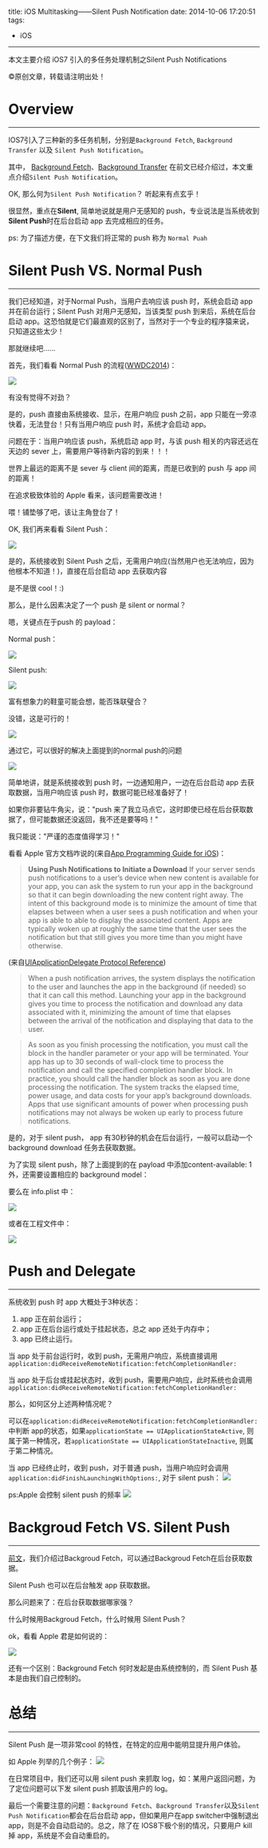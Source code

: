 title: iOS Multitasking——Silent Push Notification
date: 2014-10-06 17:20:51
tags:
- iOS
---
本文主要介绍 iOS7 引入的多任务处理机制之Silent Push Notifications
<!--more-->
©原创文章，转载请注明出处！


# Overview
_______________

IOS7引入了三种新的多任务机制，分别是`Background Fetch`, `Background Transfer` 以及 `Silent Push Notification`。

其中， [Background Fetch](http://zxfcumtcs.github.io/2014/08/17/multitasking/)、[Background Transfer](http://zxfcumtcs.github.io/2014/08/03/nsurlsession3/) 在前文已经介绍过，本文重点介绍`Silent Push Notification`。


OK, 那么何为`Silent Push Notification`？ 听起来有点玄乎！

很显然，重点在**Silent**, 简单地说就是用户无感知的 push，专业说法是当系统收到**Silent Push**时在后台启动 app 去完成相应的任务。

ps: 为了描述方便，在下文我们将正常的 push 称为 `Normal Puah`

# Silent Push VS. Normal Push
_______________

我们已经知道，对于Normal Push，当用户去响应该 push 时，系统会启动 app 并在前台运行；Silent Push 对用户无感知，当该类型 push 到来后，系统在后台启动 app。这恐怕就是它们最直观的区别了，当然对于一个专业的程序猿来说，只知道这些太少！

那就继续吧……

首先，我们看看 Normal Push 的流程([WWDC2014](https://developer.apple.com/videos/wwdc/2014/))：

![](/img/NormalPush.png)

有没有觉得不对劲？

是的，push 直接由系统接收、显示，在用户响应 push 之前，app 只能在一旁凉快着，无法登台！只有当用户响应 push 时，系统才会启动 app。

问题在于：当用户响应该 push，系统启动 app 时，与该 push 相关的内容还远在天边的 sever 上，需要用户等待新内容的到来！！！

世界上最远的距离不是 sever 与 client 间的距离，而是已收到的 push 与 app 间的距离！

在追求极致体验的 Apple 看来，该问题需要改进！

喂！铺垫够了吧，该让主角登台了！

OK, 我们再来看看 Silent Push：

![](/img/SilentPush.png)

是的，系统接收到 Silent Push 之后，无需用户响应(当然用户也无法响应，因为他根本不知道！)，直接在后台启动 app 去获取内容

是不是很 cool！:)

那么，是什么因素决定了一个 push 是 silent or normal？

嗯，关键点在于push 的 payload：

Normal push：

![](/img/NormalPushPlayload1.png)

Silent push:

![](/img/SilentPushPlayload1.png)

富有想象力的鞋童可能会想，能否珠联璧合？

没错，这是可行的！

![](/img/SilentAndNormalPushPlayload1.png)

通过它，可以很好的解决上面提到的normal push的问题

![](/img/SlientAndNormalPush.png)

简单地讲，就是系统接收到 push 时，一边通知用户，一边在后台启动 app 去获取数据，当用户响应该 push 时，数据可能已经准备好了！
 
如果你非要钻牛角尖，说："push 来了我立马点它，这时即使已经在后台获取数据了，但可能数据还没返回，我不还是要等吗！"

我只能说："严谨的态度值得学习！"

看看 Apple 官方文档咋说的(来自[App Programming Guide for iOS](https://developer.apple.com/library/ios/documentation/iPhone/Conceptual/iPhoneOSProgrammingGuide/BackgroundExecution/BackgroundExecution.html#//apple_ref/doc/uid/TP40007072-CH4-SW57))：

> **Using Push Notifications to Initiate a Download**
> If your server sends push notifications to a user’s device when new content is available for your app, you can ask the system to run your app in the background so that it can begin downloading the new content right away. The intent of this background mode is to minimize the amount of time that elapses between when a user sees a push notification and when your app is able to able to display the associated content. Apps are typically woken up at roughly the same time that the user sees the notification but that still gives you more time than you might have otherwise.



(来自[UIApplicationDelegate Protocol Reference](https://developer.apple.com/library/ios/documentation/uikit/reference/uiapplicationdelegate_protocol/index.html#//apple_ref/occ/intfm/UIApplicationDelegate/application:didReceiveRemoteNotification:fetchCompletionHandler:))
>When a push notification arrives, the system displays the notification to the user and launches the app in the background (if needed) so that it can call this method. Launching your app in the background gives you time to process the notification and download any data associated with it, minimizing the amount of time that elapses between the arrival of the notification and displaying that data to the user.

>As soon as you finish processing the notification, you must call the block in the handler parameter or your app will be terminated. Your app has up to 30 seconds of wall-clock time to process the notification and call the specified completion handler block. In practice, you should call the handler block as soon as you are done processing the notification. The system tracks the elapsed time, power usage, and data costs for your app’s background downloads. Apps that use significant amounts of power when processing push notifications may not always be woken up early to process future notifications.

是的，对于 silent push， app 有30秒钟的机会在后台运行，一般可以启动一个 background download 任务去获取数据。

为了实现 silent push，除了上面提到的在 payload 中添加content-available: 1外，还需要设置相应的 background model：

要么在 info.plist 中：

![](/img/SilentpushInfoplist.png)

或者在工程文件中：

![](/img/SilentPushProject.png)

# Push and Delegate
_______________

系统收到 push 时 app 大概处于3种状态：

1. app 正在前台运行；
2. app 正在后台运行或处于挂起状态，总之 app 还处于内存中；
3. app 已终止运行。

当 app 处于前台运行时，收到 push，无需用户响应，系统直接调用`application:didReceiveRemoteNotification:fetchCompletionHandler:`

当 app 处于后台或挂起状态时，收到 push，需要用户响应，此时系统也会调用`application:didReceiveRemoteNotification:fetchCompletionHandler:`

那么，如何区分上述两种情况呢？

可以在`application:didReceiveRemoteNotification:fetchCompletionHandler:`中判断 app的状态，如果`applicationState == UIApplicationStateActive`, 则属于第一种情况，若`applicationState == UIApplicationStateInactive`, 则属于第二种情况。

当 app 已经终止时，收到 push，对于普通 push，当用户响应时会调用`application:didFinishLaunchingWithOptions:`, 对于 silent push：
![](/img/slientpushdelegate.png)

ps:Apple 会控制 silent push 的频率
![](/img/Silentpushesareratelimited.png)

# Backgroud Fetch VS. Silent Push
_______________

[前文](http://zxfcumtcs.github.io/2014/08/17/multitasking/)，我们介绍过Backgroud Fetch，可以通过Backgroud Fetch在后台获取数据。

Silent Push 也可以在后台触发 app 获取数据。

那么问题来了：在后台获取数据哪家强？

什么时候用Backgroud Fetch，什么时候用 Silent Push？

ok，看看 Apple 君是如何说的：

![](/img/Backgroundfetchandsilentpush.png)

还有一个区别：Background Fetch 何时发起是由系统控制的，而 Silent Push 基本是由我们自己控制的。


# 总结
_______________

Silent Push 是一项非常cool 的特性，在特定的应用中能明显提升用户体验。

如 Apple 列举的几个例子：
![](/img/SlinetPushuserfor.png)

在日常项目中，我们还可以用 silent push 来抓取 log，如：某用户返回问题，为了定位问题可以下发 silent push 抓取该用户的 log。

最后一个需要注意的问题：`Background Fetch`、`Background Transfer`以及`Silent Push Notification`都会在后台启动 app，但如果用户在app switcher中强制退出 app，则是不会自动启动的。总之，除了在 IOS8下极个别的情况，只要用户 kill 掉 app，系统是不会自动重启的。
